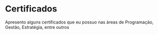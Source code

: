 # Certificados
Apresento alguns certificados que eu possuo nas áreas de Programação, Gestão, Estratégia, entre outros
